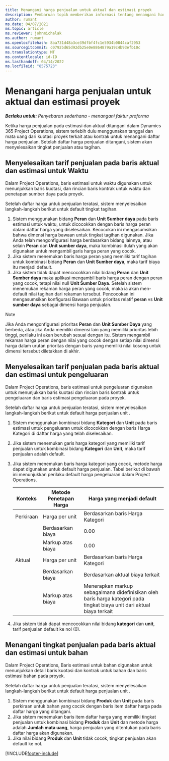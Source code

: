 ```yaml
---
title: Menangani harga penjualan untuk aktual dan estimasi proyek
description: Pembaruan topik memberikan informasi tentang menangani harga penjualan pada estimasi proyek dan aktual.
author: rumant
ms.date: 04/07/2021
ms.topic: article
ms.reviewer: johnmichalak
ms.author: rumant
ms.openlocfilehash: 8aa731d48a3ce39dfbf4fc1e5934b0844caf2953
ms.sourcegitcommit: c0792bd65d92db25e0e8864879a19c4b93efb10c
ms.translationtype: MT
ms.contentlocale: id-ID
ms.lasthandoff: 04/14/2022
ms.locfileid: "8575723"
---
```

# <a name="resolve-sales-prices-for-project-estimates-and-actuals"></a>Menangani harga penjualan untuk aktual dan estimasi proyek

_**Berlaku untuk:** Penyebaran sederhana - menangani faktur proforma_

Ketika harga penjualan pada estimasi dan aktual ditangani dalam Dynamics 365 Project Operations, sistem terlebih dulu menggunakan tanggal dan mata uang dari kuotasi proyek terkait atau kontrak untuk menangani daftar harga penjualan. Setelah daftar harga penjualan ditangani, sistem akan menyelesaikan tingkat penjualan atau tagihan.

## <a name="resolve-sales-rates-on-actual-and-estimate-lines-for-time"></a>Menyelesaikan tarif penjualan pada baris aktual dan estimasi untuk Waktu

Dalam Project Operations, baris estimasi untuk waktu digunakan untuk menunjukkan baris kuotasi, dan rincian baris kontrak untuk waktu dan penetapan sumber daya pada proyek.

Setelah daftar harga untuk penjualan teratasi, sistem menyelesaikan langkah-langkah berikut untuk default tingkat tagihan.

1. Sistem menggunakan bidang **Peran** dan **Unit Sumber daya** pada baris estimasi untuk waktu, untuk dicocokkan dengan baris harga peran dalam daftar harga yang diselesaikan. Kecocokan ini mengasumsikan bahwa dimensi harga bawaan untuk tingkat tagihan digunakan. Jika Anda telah mengonfigurasi harga berdasarkan bidang lainnya, atau selain **Peran** dan **Unit sumber daya**, maka kombinasi itulah yang akan digunakan untuk mengambil garis harga peran yang cocok.
2. Jika sistem menemukan baris harga peran yang memiliki tarif tagihan untuk kombinasi bidang **Peran** dan **Unit Sumber daya**, maka tarif biaya itu menjadi default.
3. Jika sistem tidak dapat mencocokkan nilai bidang **Peran** dan **Unit Sumber daya** maka aplikasi mengambil baris harga peran dengan peran yang cocok, tetapi nilai null **Unit Sumber Daya**. Setelah sistem menemukan rekaman harga peran yang cocok, maka ia akan men-default nilai tagihan dari rekaman tersebut. Pencocokan ini mengasumsikan konfigurasi Bawaan untuk prioritas relatif **peran** vs **Unit sumber daya** sebagai dimensi harga penjualan.

> [!NOTE]
> Jika Anda mengonfigurasi prioritas **Peran** dan **Unit Sumber Daya** yang berbeda, atau jika Anda memiliki dimensi lain yang memiliki prioritas lebih tinggi, perilaku ini akan berubah sesuai dengan itu. Sistem mengambil rekaman harga peran dengan nilai yang cocok dengan setiap nilai dimensi harga dalam urutan prioritas dengan baris yang memiliki nilai kosong untuk dimensi tersebut diletakkan di akhir.

## <a name="resolve-sales-rates-on-actual-and-estimate-lines-for-expense"></a>Menyelesaikan tarif penjualan pada baris aktual dan estimasi untuk pengeluaran

Dalam Project Operations, baris estimasi untuk pengeluaran digunakan untuk menunjukkan baris kuotasi dan rincian baris kontrak untuk pengeluaran dan baris estimasi pengeluaran pada proyek.

Setelah daftar harga untuk penjualan teratasi, sistem menyelesaikan langkah-langkah berikut untuk default harga penjualan unit .

1. Sistem menggunakan kombinasi bidang **Kategori** dan **Unit** pada baris estimasi untuk pengeluaran untuk dicocokkan dengan baris Harga Kategori di daftar harga yang telah diselesaikan.
2. Jika sistem menemukan garis harga kategori yang memiliki tarif penjualan untuk kombinasi bidang **Kategori** dan **Unit**, maka tarif penjualan adalah default.
3. Jika sistem menemukan baris harga kategori yang cocok, metode harga dapat digunakan untuk default harga penjualan. Tabel berikut di bawah ini menunjukkan perilaku default harga pengeluaran dalam Project Operations.

    | Konteks | Metode Penetapan Harga | Harga yang menjadi default |
    | --- | --- | --- |
    | Perkiraan | Harga per unit | Berdasarkan baris Harga Kategori |
    | &nbsp; | Berdasarkan biaya | 0.00 |
    | &nbsp; | Markup atas biaya | 0.00 |
    | Aktual | Harga per unit | Berdasarkan baris Harga Kategori |
    | &nbsp; | Berdasarkan biaya | Berdasarkan aktual biaya terkait |
    | &nbsp; | Markup atas biaya | Menerapkan markup sebagaimana didefinisikan oleh baris harga kategori pada tingkat biaya unit dari aktual biaya terkait |

4. Jika sistem tidak dapat mencocokkan nilai bidang **kategori** dan **unit**, tarif penjualan default ke nol (0).

## <a name="resolving-sales-rates-on-actual-and-estimate-lines-for-material"></a>Menangani tingkat penjualan pada baris aktual dan estimasi untuk bahan

Dalam Project Operations, Baris estimasi untuk bahan digunakan untuk menunjukkan detail baris kuotasi dan kontrak untuk bahan dan baris estimasi bahan pada proyek.

Setelah daftar harga untuk penjualan teratasi, sistem menyelesaikan langkah-langkah berikut untuk default harga penjualan unit .

1. Sistem menggunakan kombinasi bidang **Produk** dan **Unit** pada baris perkiraan untuk bahan yang cocok dengan baris item daftar harga pada daftar harga yang ditangani.
2. Jika sistem menemukan baris item daftar harga yang memiliki tingkat penjualan untuk kombinasi bidang **Produk** dan **Unit** dan metode harga adalah **Jumlah mata uang**, harga penjualan yang ditentukan pada baris daftar harga akan digunakan.
3. Jika nilai bidang **Produk** dan **Unit** tidak cocok, tingkat penjualan akan default ke nol.

[!INCLUDE[footer-include](../../includes/footer-banner.md)]
